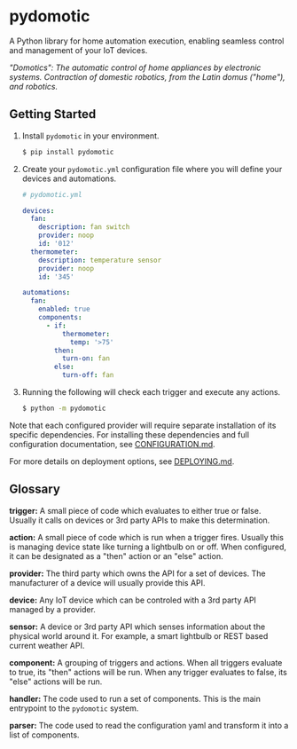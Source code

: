 # pydomotic

A Python library for home automation execution, enabling seamless control and
management of your IoT devices.

_"Domotics": The automatic control of home appliances by electronic systems.
Contraction of domestic robotics, from the Latin domus ("home"), and robotics._

## Getting Started

1. Install `pydomotic` in your environment.

    ```bash
    $ pip install pydomotic
    ```

1. Create your `pydomotic.yml` configuration file where you will define your
devices and automations.

    ```yaml
    # pydomotic.yml

    devices:
      fan:
        description: fan switch
        provider: noop
        id: '012'
      thermometer:
        description: temperature sensor
        provider: noop
        id: '345'

    automations:
      fan:
        enabled: true
        components:
          - if:
              thermometer:
                temp: '>75'
            then:
              turn-on: fan
            else:
              turn-off: fan
    ```

1. Running the following will check each trigger and execute any actions.

    ```bash
    $ python -m pydomotic
    ```

Note that each configured provider will require separate installation of its specific dependencies. For installing these dependencies and full configuration documentation, see [CONFIGURATION.md](./docs/CONFIGURATION.md).

For more details on deployment options, see [DEPLOYING.md](./docs/DEPLOYING.md).

## Glossary

**trigger:** A small piece of code which evaluates to either true or false.
Usually it calls on devices or 3rd party APIs to make this determination.

**action:** A small piece of code which is run when a trigger fires. Usually
this is managing device state like turning a lightbulb on or off. When
configured, it can be designated as a "then" action or an "else" action.

**provider:** The third party which owns the API for a set of devices. The
manufacturer of a device will usually provide this API.

**device:** Any IoT device which can be controled with a 3rd party API managed
by a provider.

**sensor:** A device or 3rd party API which senses information about the
physical world around it. For example, a smart lightbulb or REST based current
weather API.

**component:** A grouping of triggers and actions. When all triggers evaluate
to true, its "then" actions will be run. When any trigger evaluates to false,
its "else" actions will be run.

**handler:** The code used to run a set of components. This is the main
entrypoint to the `pydomotic` system.

**parser:** The code used to read the configuration yaml and transform it into
a list of components.
